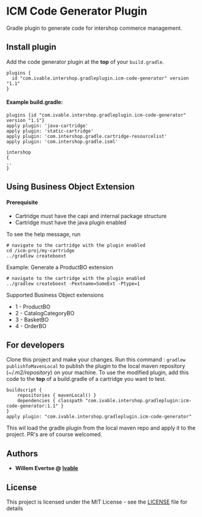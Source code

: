 
# ICM Code Generator Plugin
Gradle plugin to generate code for intershop commerce management.
## Install plugin

Add the code generator plugin at the **top** of your `build.gradle`.
```
plugins {
  id "com.ivable.intershop.gradleplugin.icm-code-generator" version "1.1"
}
```

#### Example build.gradle:
    plugins {id "com.ivable.intershop.gradleplugin.icm-code-generator" version "1.1"}
    apply plugin: 'java-cartridge'
    apply plugin: 'static-cartridge'
    apply plugin: 'com.intershop.gradle.cartridge-resourcelist'
    apply plugin: 'com.intershop.gradle.isml'
    
    intershop 
    {
    ..
    }

## Using Business Object Extension
#### Prerequisite
- Cartridge must have the capi and internal package structure
- Cartridge must have the java plugin enabled

To see the help message, run
```
# navigate to the cartridge with the plugin enabled
cd /icm-proj/my-cartridge
../gradlew createboext
```
Example:
Generate a ProductBO extension
```
# navigate to the cartridge with the plugin enabled
../gradlew createboext -Pextname=SomeExt -Ptype=1
```
Supported Business Object extensions
 - 1 - ProductBO
 - 2 - CatalogCategoryBO
 - 3 - BasketBO
 - 4 - OrderBO

## For developers
Clone this project and make your changes. Run this command  : `gradlew publishToMavenLocal` to publish the plugin to the local maven repository (*~/.m2/repository*) on your machine.
To use the modified plugin, add this code to the **top** of a build.gradle of a cartridge you want to test.

    buildscript {
        repositories { mavenLocal() }
        dependencies { classpath "com.ivable.intershop.gradleplugin:icm-code-generator:1.1" }
    }
    apply plugin: "com.ivable.intershop.gradleplugin.icm-code-generator"

This wil load the gradle plugin from the local maven repo and apply it to the project.
PR's are of course welcomed.

## Authors

* **Willem Evertse @ [Ivable](https://www.ivable.com)**


## License

This project is licensed under the MIT License - see the [LICENSE](LICENSE) file for details
